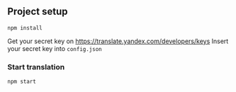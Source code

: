 ## Project setup
```
npm install
```

Get your secret key on https://translate.yandex.com/developers/keys
Insert your secret key into `config.json`

### Start translation
```
npm start
```